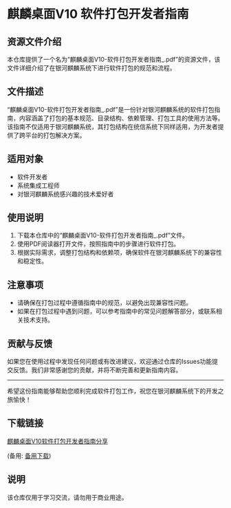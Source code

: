 # 麒麟桌面V10 软件打包开发者指南

## 资源文件介绍

本仓库提供了一个名为“麒麟桌面V10-软件打包开发者指南_.pdf”的资源文件，该文件详细介绍了在银河麒麟系统下进行软件打包的规范和流程。

## 文件描述

“麒麟桌面V10-软件打包开发者指南_.pdf”是一份针对银河麒麟系统的软件打包指南，内容涵盖了打包的基本规范、目录结构、依赖管理、打包工具的使用方法等。该指南不仅适用于银河麒麟系统，其打包结构在统信系统下同样适用，为开发者提供了跨平台的打包解决方案。

## 适用对象

- 软件开发者
- 系统集成工程师
- 对银河麒麟系统感兴趣的技术爱好者

## 使用说明

1. 下载本仓库中的“麒麟桌面V10-软件打包开发者指南_.pdf”文件。
2. 使用PDF阅读器打开文件，按照指南中的步骤进行软件打包。
3. 根据实际需求，调整打包结构和依赖项，确保软件在银河麒麟系统下的兼容性和稳定性。

## 注意事项

- 请确保在打包过程中遵循指南中的规范，以避免出现兼容性问题。
- 如果在打包过程中遇到问题，可以参考指南中的常见问题解答部分，或联系相关技术支持。

## 贡献与反馈

如果您在使用过程中发现任何问题或有改进建议，欢迎通过仓库的Issues功能提交反馈。我们非常感谢您的贡献，并将不断完善和更新指南内容。

---

希望这份指南能够帮助您顺利完成软件打包工作，祝您在银河麒麟系统下的开发之旅愉快！

## 下载链接
[麒麟桌面V10软件打包开发者指南分享](https://pan.quark.cn/s/ea5b1d782001) 

(备用: [备用下载](https://pan.baidu.com/s/1y-ICN_CIpJcF4L9qllfggQ?pwd=1234))

## 说明

该仓库仅用于学习交流，请勿用于商业用途。
